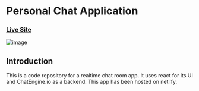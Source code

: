 # Personal Chat Application

### [Live Site](https://world-leaders-chatroom.netlify.app/)

![image](https://user-images.githubusercontent.com/53290539/110906854-923ce580-8332-11eb-9a27-e92e6aa609ef.png)

## Introduction
This is a code repository for a realtime chat room app. It uses react for its UI and ChatEngine.io as a backend. This app has been hosted on netlify.
